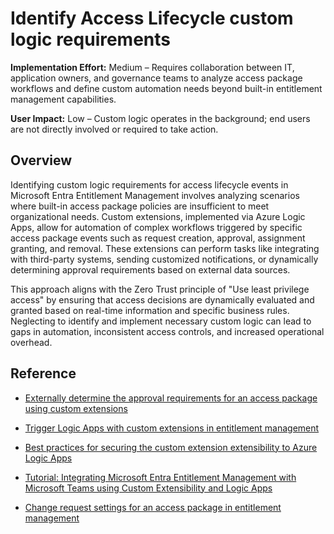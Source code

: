 #  Identify Access Lifecycle custom logic requirements

**Implementation Effort:** Medium – Requires collaboration between IT, application owners, and governance teams to analyze access package workflows and define custom automation needs beyond built-in entitlement management capabilities. 

**User Impact:** Low – Custom logic operates in the background; end users are not directly involved or required to take action.

## Overview

Identifying custom logic requirements for access lifecycle events in Microsoft Entra Entitlement Management involves analyzing scenarios where built-in access package policies are insufficient to meet organizational needs. Custom extensions, implemented via Azure Logic Apps, allow for automation of complex workflows triggered by specific access package events such as request creation, approval, assignment granting, and removal. These extensions can perform tasks like integrating with third-party systems, sending customized notifications, or dynamically determining approval requirements based on external data sources.

This approach aligns with the Zero Trust principle of "Use least privilege access" by ensuring that access decisions are dynamically evaluated and granted based on real-time information and specific business rules.  Neglecting to identify and implement necessary custom logic can lead to gaps in automation, inconsistent access controls, and increased operational overhead.

## Reference

* [Externally determine the approval requirements for an access package using custom extensions](https://learn.microsoft.com/entra/id-governance/entitlement-management-dynamic-approval)

* [Trigger Logic Apps with custom extensions in entitlement management](https://learn.microsoft.com/entra/id-governance/entitlement-management-logic-apps-integration)

* [Best practices for securing the custom extension extensibility to Azure Logic Apps](https://learn.microsoft.com/entra/id-governance/custom-extension-security)

* [Tutorial: Integrating Microsoft Entra Entitlement Management with Microsoft Teams using Custom Extensibility and Logic Apps](https://learn.microsoft.com/entra/id-governance/entitlement-management-custom-teams-extension)

* [Change request settings for an access package in entitlement management](https://learn.microsoft.com/entra/id-governance/entitlement-management-access-package-request-policy)
